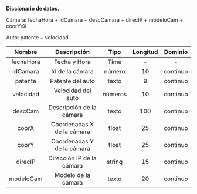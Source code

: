 **Diccionario de datos.**

Cámara: fechaHora \+ idCamara \+ descCamara \+ direcIP \+ modeloCam \+ coorYeX

Auto: patente \+ velocidad 

| Nombre | Descripción | Tipo | Longitud | Dominio |
| :---: | :---: | :---: | :---: | :---: |
| fechaHora | Fecha y Hora  | Time | \- | \- |
| idCamara | Id de la cámara | número | 10 | continuo |
| patente | Patente del auto | texto | 9 | continuo |
| velocidad | Velocidad del auto | números | 10 | continuo |
| descCam | Descripción de la cámara | texto | 100 | continuo |
| coorX | Coordenadas X de la cámara | float | 25 | continuo |
| coorY | Coordenadas Y de la cámara | float | 25 | continuo |
| direcIP | Dirección IP de la cámara | string | 15 | continuo |
| modeloCam | Modelo de la cámara | texto | 20 | continuo |

